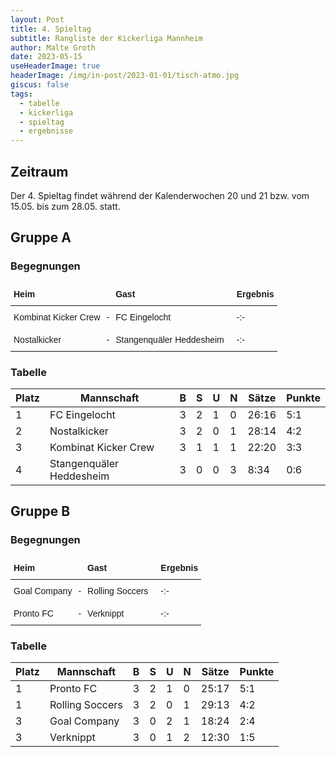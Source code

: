 ```yaml
---
layout: Post
title: 4. Spieltag 
subtitle: Rangliste der Kickerliga Mannheim
author: Malte Groth
date: 2023-05-15
useHeaderImage: true
headerImage: /img/in-post/2023-01-01/tisch-atmo.jpg
giscus: false
tags:
  - tabelle
  - kickerliga
  - spieltag
  - ergebnisse
---
```

## Zeitraum

Der 4. Spieltag findet während der Kalenderwochen 20 und 21 bzw. vom 15.05. bis zum 28.05. statt.

## Gruppe A

### Begegnungen

<style type="text/css">
.tg  {border-collapse:collapse;border-spacing:0;border:none;}
.tg td{border-color:black;border-style:solid;border-width:0px;font-family:Arial, sans-serif;font-size:14px;
  overflow:hidden;padding:10px 5px;word-break:normal;}
.tg th{border-color:black;border-style:solid;border-width:0px;font-family:Arial, sans-serif;font-size:14px;
  font-weight:normal;overflow:hidden;padding:10px 5px;word-break:normal;}
.tg .tg-mcqj{border-color:#000000;font-weight:bold;text-align:left;vertical-align:top}
.tg .tg-73oq{border-color:#000000;text-align:left;vertical-align:top}
</style>
<table class="tg">
<thead>
  <tr>
    <th class="tg-mcqj">Heim</th>
    <th class="tg-mcqj"></th>
    <th class="tg-mcqj">Gast</th>
    <th class="tg-mcqj"></th>
    <th class="tg-mcqj">Ergebnis</th>
  </tr>
</thead>
<tbody>
  <tr>
    <td class="tg-73oq">Kombinat Kicker Crew</td>
    <td class="tg-73oq">-</td>
    <td class="tg-73oq">FC Eingelocht</td>
    <td class="tg-73oq"></td>
    <td class="tg-73oq">-:-</td>
  </tr>
  <tr>
    <td class="tg-73oq">Nostalkicker</td>
    <td class="tg-73oq">-</td>
    <td class="tg-73oq">Stangenquäler Heddesheim</td>
    <td class="tg-73oq"></td>
    <td class="tg-73oq">-:-</td>
  </tr>
</tbody>
</table>

### Tabelle

| **Platz** | **Mannschaft**            | **B** | **S** | **U** | **N** | **Sätze** | **Punkte** |
|-----------|---------------------------|-------|-------|-------|-------|-----------|------------|
| 1         | FC Eingelocht             |     3 |     2 |     1 |     0 |     26:16 |        5:1 |
| 2         | Nostalkicker              |     3 |     2 |     0 |     1 |     28:14 |        4:2 |
| 3         | Kombinat Kicker Crew      |     3 |     1 |     1 |     1 |     22:20 |        3:3 |
| 4         | Stangenquäler Heddesheim  |     3 |     0 |     0 |     3 |      8:34 |        0:6 |


## Gruppe B

### Begegnungen

<style type="text/css">
.tg  {border-collapse:collapse;border-spacing:0;border:none;}
.tg td{border-color:black;border-style:solid;border-width:0px;font-family:Arial, sans-serif;font-size:14px;
  overflow:hidden;padding:10px 5px;word-break:normal;}
.tg th{border-color:black;border-style:solid;border-width:0px;font-family:Arial, sans-serif;font-size:14px;
  font-weight:normal;overflow:hidden;padding:10px 5px;word-break:normal;}
.tg .tg-mcqj{border-color:#000000;font-weight:bold;text-align:left;vertical-align:top}
.tg .tg-73oq{border-color:#000000;text-align:left;vertical-align:top}
</style>
<table class="tg">
<thead>
  <tr>
    <th class="tg-mcqj">Heim</th>
    <th class="tg-mcqj"></th>
    <th class="tg-mcqj">Gast</th>
    <th class="tg-mcqj"></th>
    <th class="tg-mcqj">Ergebnis</th>
  </tr>
</thead>
<tbody>
  <tr>
    <td class="tg-73oq">Goal Company</td>
    <td class="tg-73oq">-</td>
    <td class="tg-73oq">Rolling Soccers</td>
    <td class="tg-73oq"></td>
    <td class="tg-73oq">-:-</td>
  </tr>
  <tr>
    <td class="tg-73oq">Pronto FC</td>
    <td class="tg-73oq">-</td>
    <td class="tg-73oq">Verknippt</td>
    <td class="tg-73oq"></td>
    <td class="tg-73oq">-:-</td>
  </tr>
</tbody>
</table>

### Tabelle

| **Platz** | **Mannschaft**            | **B** | **S** | **U** | **N** | **Sätze** | **Punkte** |
|-----------|---------------------------|-------|-------|-------|-------|-----------|------------|
| 1         | Pronto FC                 |     3 |     2 |     1 |     0 |     25:17 |        5:1 |
| 1         | Rolling Soccers           |     3 |     2 |     0 |     1 |     29:13 |        4:2 |
| 3         | Goal Company              |     3 |     0 |     2 |     1 |     18:24 |        2:4 |
| 3         | Verknippt                 |     3 |     0 |     1 |     2 |     12:30 |        1:5 |
